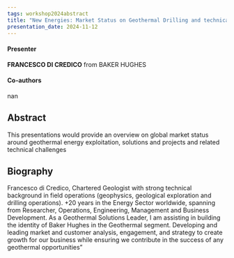```yaml
---
tags: workshop2024abstract
title: "New Energies: Market Status on Geothermal Drilling and technical challenges (FRANCESCO DI CREDICO, BAKER HUGHES)"
presentation_date: 2024-11-12
---
```

#### Presenter
**FRANCESCO DI CREDICO** from BAKER HUGHES
#### Co-authors
nan
## Abstract
This presentations would provide an overview on global market status around geothermal energy exploitation, solutions and projects and related technical challenges 
## Biography
Francesco di Credico, Chartered Geologist with strong technical background in field operations (geophysics, geological exploration and drilling operations). +20 years in the Energy Sector worldwide, spanning from Researcher, Operations, Engineering, Management and Business Development. As a Geothermal Solutions Leader, I am assisting in building the identity of Baker Hughes in the Geothermal segment.  Developing and leading market and customer analysis, engagement, and strategy to create growth for our business while ensuring we contribute in the success of any geothermal opportunities” 
